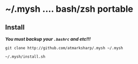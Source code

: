# ~/.mysh .... bash/zsh portable

## Install

***You must backup your `.bashrc` and etc!!!***

```
git clone http://github.com/atmarksharp/.mysh ~/.mysh

~/.mysh/install.sh
```
